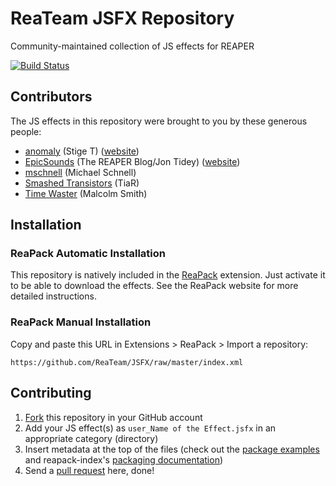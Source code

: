 # ReaTeam JSFX Repository

Community-maintained collection of JS effects for REAPER

[![Build Status](https://travis-ci.org/ReaTeam/JSFX.svg?branch=master)](https://travis-ci.org/ReaTeam/JSFX)

## Contributors

The JS effects in this repository were brought to you by these generous people:

- [anomaly](http://forum.cockos.com/member.php?u=6341) (Stige T)
  ([website](http://jsplugins.supermaailma.net/plugins.php))
- [EpicSounds](http://forum.cockos.com/member.php?u=15127) (The REAPER Blog/Jon Tidey)
  ([website](http://reaperblog.net/))
- [mschnell](http://forum.cockos.com/member.php?u=60721) (Michael Schnell)
- [Smashed Transistors](http://forum.cockos.com/member.php?u=92538) (TiaR)
- [Time Waster](http://forum.cockos.com/member.php?u=63705) (Malcolm Smith)

## Installation

### ReaPack Automatic Installation

This repository is natively included in the [ReaPack](http://www.reapack.com) extension.
Just activate it to be able to download the effects.
See the ReaPack website for more detailed instructions.

### ReaPack Manual Installation

Copy and paste this URL in Extensions > ReaPack > Import a repository:

```
https://github.com/ReaTeam/JSFX/raw/master/index.xml
```

## Contributing

1. [Fork](https://github.com/ReaTeam/JSFX/fork) this repository in your GitHub account
2. Add your JS effect(s) as `user_Name of the Effect.jsfx` in an appropriate category (directory)
3. Insert metadata at the top of the files (check out the
[package examples](https://github.com/cfillion/reapack-index/wiki/Examples) and
reapack-index's [packaging documentation](https://github.com/cfillion/reapack-index/wiki/Packaging-Documentation))
4. Send a [pull request](https://help.github.com/articles/creating-a-pull-request-from-a-fork/) here, done!
